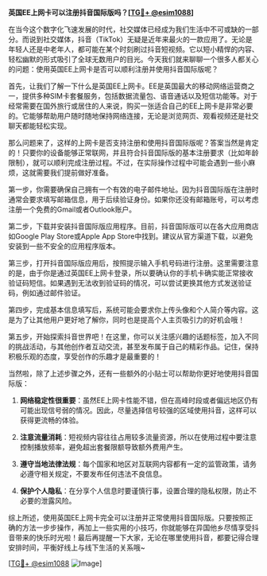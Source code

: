 **英国EE上网卡可以注册抖音国际版吗？[[TG💪+ @esim1088](https://t.me/s/esim1088)]**

在当今这个数字化飞速发展的时代，社交媒体已经成为我们生活中不可或缺的一部分。而说到社交媒体，抖音（TikTok）无疑是近年来最火的一款应用了。无论是年轻人还是中老年人，都可能在某个时刻刷过抖音短视频。它以短小精悍的内容、轻松幽默的形式吸引了全球无数用户的目光。今天我们就来聊聊一个很多人都关心的问题：使用英国EE上网卡是否可以顺利注册并使用抖音国际版呢？

首先，让我们了解一下什么是英国EE上网卡。EE是英国最大的移动网络运营商之一，提供多种SIM卡套餐服务，包括数据流量包、语音通话以及短信功能等。对于经常需要在国外旅行或居住的人来说，购买一张适合自己的EE上网卡是非常必要的。它能够帮助用户随时随地保持网络连接，无论是浏览网页、观看视频还是社交聊天都能轻松实现。

那么问题来了，这样的上网卡是否支持注册和使用抖音国际版呢？答案当然是肯定的！只要你的设备能够正常联网，并且符合抖音国际版的基本注册要求（比如年龄限制），就可以顺利完成注册过程。不过，在实际操作过程中可能会遇到一些小麻烦，这就需要我们提前做好准备。

第一步，你需要确保自己拥有一个有效的电子邮件地址。因为抖音国际版在注册时通常会要求填写邮箱信息，用于后续验证身份。如果你还没有邮箱账号，可以考虑注册一个免费的Gmail或者Outlook账户。

第二步，下载并安装抖音国际版应用程序。目前，抖音国际版可以在各大应用商店如Google Play Store或Apple App Store中找到。建议从官方渠道下载，以避免安装到一些不安全的应用程序版本。

第三步，打开抖音国际版应用后，按照提示输入手机号码进行注册。这里需要注意的是，由于你是通过英国EE上网卡登录，所以要确认你的手机卡确实能正常接收验证码短信。如果遇到无法收到验证码的情况，可以尝试更换其他方式发送验证码，例如通过邮件验证。

第四步，完成基本信息填写后，系统可能会要求你上传头像和个人简介等内容。这是为了让其他用户更好地了解你，同时也是提高个人主页吸引力的好机会哦！

第五步，开始探索抖音世界吧！在这里，你可以关注感兴趣的话题标签，加入不同的挑战活动，与其他创作者互动交流，甚至发布属于自己的精彩作品。记住，保持积极乐观的态度，享受创作的乐趣才是最重要的！

当然啦，除了上述步骤之外，还有一些额外的小贴士可以帮助你更好地使用抖音国际版：

1. **网络稳定性很重要**：虽然EE上网卡性能不错，但在高峰时段或者偏远地区仍有可能出现信号弱的情况。因此，尽量选择信号较强的区域使用抖音，这样可以获得更流畅的体验。

2. **注意流量消耗**：短视频内容往往占用较多流量资源，所以在使用过程中要注意控制播放频率，避免超出套餐限额导致额外费用产生。

3. **遵守当地法律法规**：每个国家和地区对互联网内容都有一定的监管政策，请务必遵守相关规定，不要发布任何违法不良信息。

4. **保护个人隐私**：在分享个人信息时要谨慎行事，设置合理的隐私权限，防止不必要的泄露风险。

综上所述，使用英国EE上网卡完全可以注册并正常使用抖音国际版。只要按照正确的方法一步步操作，再加上一些实用的小技巧，你就能够在异国他乡尽情享受抖音带来的快乐时光啦！最后再提醒一下大家，无论在哪里使用抖音，都要记得合理安排时间，平衡好线上与线下生活的关系哦~

[[TG💪+ @esim1088](https://t.me/s/esim1088) ![Image](https://i.postimg.cc/4NQfJmqS/Snipaste-2025-05-13-00-14-12.png)]